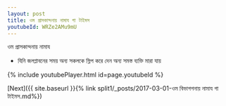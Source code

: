 ```yaml
---
layout: post
title: ওম প্রাসকান্দনায় নামায গা টাইমস
youtubeId: WRZe2AMu9mU
---
```

 
 
 ওম প্রাসকান্দনায় নামায  
 
 -  যিনি জলপ্লাবনের সময় অন্য সকলকে স্লিপ করে দেন অন্য সমস্ত ব্যক্তি মারা যায় 
 
  
 
  
 
 
 
 
 
 


{% include youtubePlayer.html id=page.youtubeId %}
 
[Next]({{ site.baseurl }}{% link  split1/_posts/2017-03-01-ওম বিভাগগনায় নামায গা টাইমস.md%})
 
